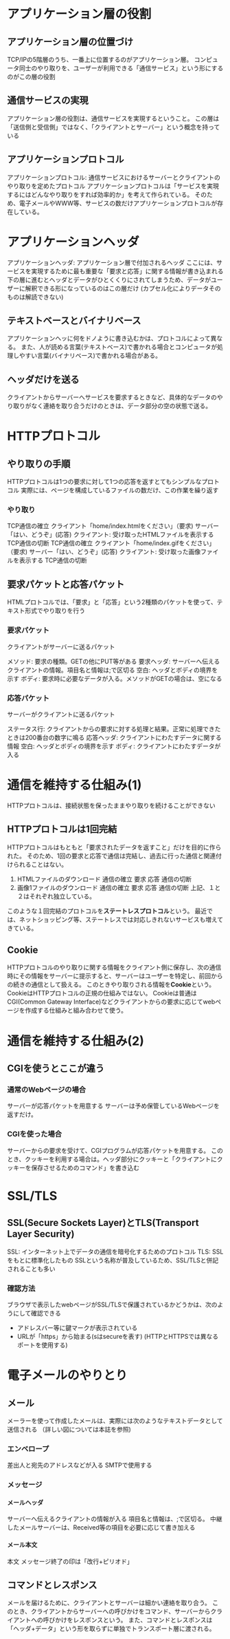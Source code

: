 # アプリケーション層の役割

## アプリケーション層の位置づけ
TCP/IPの5階層のうち、一番上に位置するのがアプリケーション層。
コンピュータ同士のやり取りを、ユーザーが利用できる「通信サービス」という形にするのがこの層の役割

## 通信サービスの実現
アプリケーション層の役割は、通信サービスを実現するということ。
この層は「送信側と受信側」ではなく、「クライアントとサーバー」という概念を持っている

## アプリケーションプロトコル
アプリケーションプロトコル: 通信サービスにおけるサーバーとクライアントのやり取りを定めたプロトコル
アプリケーションプロトコルは「サービスを実現するにはどんなやり取りをすれば効率的か」を考えて作られている。
そのため、電子メールやWWW等、サービスの数だけアプリケーションプロトコルが存在している。

# アプリケーションヘッダ
アプリケーションヘッダ: アプリケーション層で付加されるヘッダ
ここには、サービスを実現するために最も重要な「要求と応答」に関する情報が書き込まれる
下の層に進むとヘッダとデータがひとくくりにされてしまうため、データがユーザーに解釈できる形になっているのはこの層だけ
(カプセル化によりデータそのものは解読できない)

## テキストベースとバイナリベース
アプリケーションヘッに何をドノように書き込むかは、プロトコルによって異なる。
また、人が読める言葉(テキストベース)で書かれる場合とコンピュータが処理しやすい言葉(バイナリベース)で書かれる場合がある。

## ヘッダだけを送る
クライアントからサーバーへサービスを要求するときなど、具体的なデータのやり取りがなく連絡を取り合うだけのときは、データ部分の空の状態で送る。

# HTTPプロトコル
## やり取りの手順
HTTPプロトコルは1つの要求に対して1つの応答を返すとてもシンプルなプロトコル
実際には、ページを構成しているファイルの数だけ、この作業を繰り返す

### やり取り
TCP通信の確立
クライアント「home/index.htmlをください」（要求)
サーバー「はい、どうぞ」(応答)
クライアント: 受け取ったHTMLファイルを表示する
TCP通信の切断
TCP通信の確立
クライアント「home/index.gifをください」（要求)
サーバー「はい、どうぞ」(応答)
クライアント: 受け取った画像ファイルを表示する
TCP通信の切断

## 要求パケットと応答パケット
HTMLプロトコルでは、「要求」と「応答」という2種類のパケットを使って、テキスト形式でやり取りを行う

### 要求パケット
クライアントがサーバーに送るパケット

メソッド: 要求の種類。GETの他にPUT等がある
要求ヘッダ: サーバーへ伝えるクライアントの情報。項目名と情報は;で区切る
空白: ヘッダとボディの境界を示す
ボディ: 要求時に必要なデータが入る。メソッドがGETの場合は、空になる

### 応答パケット
サーバーがクライアントに送るパケット

ステータス行: クライアントからの要求に対する処理と結果。正常に処理できたときは200番台の数字に鳴る
応答ヘッダ: クライアントにわたすデータに関する情報
空白: ヘッダとボディの境界を示す
ボディ: クライアントにわたすデータが入る

# 通信を維持する仕組み(1)
HTTPプロトコルは、接続状態を保ったままやり取りを続けることができない

## HTTPプロトコルは1回完結
HTTPプロトコルはもともと「要求されたデータを返すこと」だけを目的に作られた。
そのため、1回の要求と応答で通信は完結し、過去に行った通信と関連付けられることはない。

1. HTMLファイルのダウンロード
    通信の確立
    要求
    応答
    通信の切断
2. 画像1ファイルのダウンロード
    通信の確立
    要求
    応答
    通信の切断
上記、１と２はそれぞれ独立している。

このような１回完結のプロトコルを**ステートレスプロトコル**という。
最近では、ネットショッピング等、ステートレスでは対応しきれないサービスも増えてきている。

## Cookie
HTTPプロトコルのやり取りに関する情報をクライアント側に保存し、次の通信時にその情報をサーバーに提示すると、サーバーはユーザーを特定し、前回からの続きの通信として扱える。
このときやり取りされる情報を**Cookie**という。
CookieはHTTPプロトコルの正規の仕組みではない。
Cookieは普通はCGI(Common Gateway Interface)などクライアントからの要求に応じてwebページを作成する仕組みと組み合わせて使う。

# 通信を維持する仕組み(2)
## CGIを使うとここが違う

### 通常のWebページの場合
サーバーが応答パケットを用意する
サーバーは予め保管しているWebページを返すだけ。

### CGIを使った場合
サーバーからの要求を受けて、CGIプログラムが応答パケットを用意する。
このとき、クッキーを利用する場合は。ヘッダ部分にクッキーと「クライアントにクッキーを保存させるためのコマンド」を書き込む

# SSL/TLS
## SSL(Secure Sockets Layer)とTLS(Transport Layer Security)
SSL: インターネット上でデータの通信を暗号化するためのプロトコル
TLS: SSLをもとに標準化したもの
SSLという名称が普及しているため、SSL/TLSと併記されることも多い

### 確認方法
ブラウザで表示したwebページがSSL/TLSで保護されているかどうかは、次のようにして確認できる
- アドレスバー等に鍵マークが表示されている
- URLが「https」から始まる(sはsecureを表す)
(HTTPとHTTPSでは異なるポートを使用する)

# 電子メールのやりとり
## メール
メーラーを使って作成したメールは、実際には次のようなテキストデータとして送信される
（詳しい図については本誌を参照)

### エンベロープ
差出人と宛先のアドレスなどが入る
SMTPで使用する

### メッセージ

#### メールヘッダ
サーバーへ伝えるクライアントの情報が入る
項目名と情報は、;で区切る。
中継したメールサーバーは、Received等の項目を必要に応じて書き加える

#### メール本文
本文
メッセージ終了の印は「改行+ピリオド」

## コマンドとレスポンス
メールを届けるために、クライアントとサーバーは細かい連絡を取り合う。
このとき、クライアントからサーバーへの呼びかけをコマンド、サーバーからクライアントへの呼びかけをレスポンスという。
また、コマンドとレスポンスは「ヘッダ+データ」という形を取らずに単独でトランスポート層に渡される。
